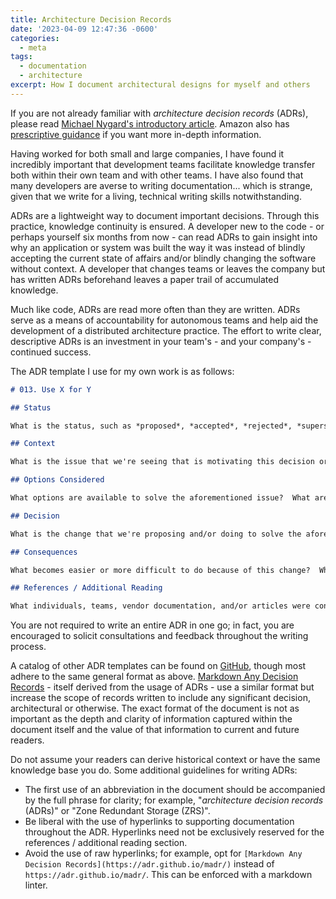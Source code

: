 ```yaml
---
title: Architecture Decision Records
date: '2023-04-09 12:47:36 -0600'
categories:
  - meta
tags:
  - documentation
  - architecture
excerpt: How I document architectural designs for myself and others
---
```


If you are not already familiar with *architecture decision records* (ADRs), please read [Michael Nygard's introductory article](https://cognitect.com/blog/2011/11/15/documenting-architecture-decisions).  Amazon also has [prescriptive guidance](https://docs.aws.amazon.com/prescriptive-guidance/latest/architectural-decision-records/adr-process.html) if you want more in-depth information.

Having worked for both small and large companies, I have found it incredibly important that development teams facilitate knowledge transfer both within their own team and with other teams.  I have also found that many developers are averse to writing documentation...  which is strange, given that we write for a living, technical writing skills notwithstanding.

ADRs are a lightweight way to document important decisions.  Through this practice, knowledge continuity is ensured.  A developer new to the code - or perhaps yourself six months from now - can read ADRs to gain insight into why an application or system was built the way it was instead of blindly accepting the current state of affairs and/or blindly changing the software without context.  A developer that changes teams or leaves the company but has written ADRs beforehand leaves a paper trail of accumulated knowledge.

Much like code, ADRs are read more often than they are written.  ADRs serve as a means of accountability for autonomous teams and help aid the development of a distributed architecture practice.  The effort to write clear, descriptive ADRs is an investment in your team's - and your company's - continued success.

The ADR template I use for my own work is as follows:

``` markdown
# 013. Use X for Y

## Status

What is the status, such as *proposed*, *accepted*, *rejected*, *superseded*, etc.?  If *superseded* by a subsequent decision, link to the subsequent decision.  Include the date that the status change was made.

## Context

What is the issue that we're seeing that is motivating this decision or change?  Are there any sociotechnical and/or budgetary concerns that must be factored into the decision?  Hyperlinks to supporting documentation and metrics captured at time of writing are encouraged.

## Options Considered

What options are available to solve the aforementioned issue?  What are the tradeoffs associated with each option?  Hyperlinks to supporting documentation are encouraged.

## Decision

What is the change that we're proposing and/or doing to solve the aforementioned issue?

## Consequences

What becomes easier or more difficult to do because of this change?  What are the immediate action items?

## References / Additional Reading

What individuals, teams, vendor documentation, and/or articles were consulted when gathering information throughout the decision-making process?
```

You are not required to write an entire ADR in one go; in fact, you are encouraged to solicit consultations and feedback throughout the writing process.

A catalog of other ADR templates can be found on [GitHub](https://github.com/joelparkerhenderson/architecture-decision-record#adr-example-templates), though most adhere to the same general format as above.  [Markdown Any Decision Records](https://adr.github.io/madr/) - itself derived from the usage of ADRs - use a similar format but increase the scope of records written to include any significant decision, architectural or otherwise.  The exact format of the document is not as important as the depth and clarity of information captured within the document itself and the value of that information to current and future readers.

Do not assume your readers can derive historical context or have the same knowledge base you do.  Some additional guidelines for writing ADRs:

- The first use of an abbreviation in the document should be accompanied by the full phrase for clarity; for example, "*architecture decision records* (ADRs)" or "Zone Redundant Storage (ZRS)".
- Be liberal with the use of hyperlinks to supporting documentation throughout the ADR.  Hyperlinks need not be exclusively reserved for the references / additional reading section.
- Avoid the use of raw hyperlinks; for example, opt for `[Markdown Any Decision Records](https://adr.github.io/madr/)` instead of `https://adr.github.io/madr/`.  This can be enforced with a markdown linter.
